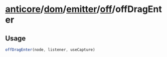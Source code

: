 # [anticore](../../../../../../#reference)/[dom](../../../#reference)/[emitter](../../#reference)/[off](../#reference)/<a name="reference">offDragEnter</a>

## Usage

```js
offDragEnter(node, listener, useCapture)
```